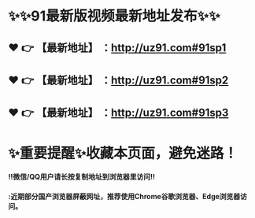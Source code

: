 # :sparkles::sparkles:91最新版视频最新地址发布:sparkles::sparkles:

 :heart: :point_right: 【最新地址】 ：http://uz91.com#91sp1
 ------
 :heart: :point_right: 【最新地址】 ：http://uz91.com#91sp2
 ------
 :heart: :point_right: 【最新地址】 ：http://uz91.com#91sp3
 ------
# :sparkles:重要提醒:sparkles:收藏本页面，避免迷路！
#### ‼️微信/QQ用户请长按复制地址到浏览器里访问‼
#### :近期部分国产浏览器屏蔽网址，推荐使用Chrome谷歌浏览器、Edge浏览器访问。
